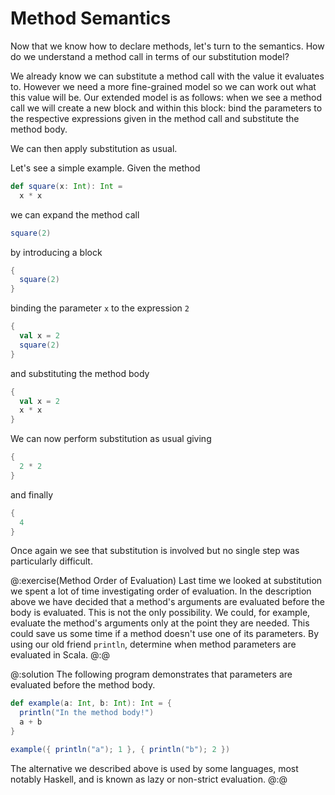 # Method Semantics

Now that we know how to declare methods, let's turn to the semantics.
How do we understand a method call in terms of our substitution model?

We already know we can substitute a method call with the value it evaluates to.
However we need a more fine-grained model so we can work out what this value will be.
Our extended model is as follows: when we see a method call we will create a new block and within this block:
bind the parameters to the respective expressions given in the method call and substitute the method body.

We can then apply substitution as usual.

Let's see a simple example.
Given the method

```scala mdoc:silent
def square(x: Int): Int =
  x * x
```

we can expand the method call

```scala mdoc:silent
square(2)
```

by introducing a block

```scala mdoc:silent
{
  square(2)
}
```

binding the parameter `x` to the expression `2`

```scala mdoc:silent
{
  val x = 2
  square(2)
}
```

and substituting the method body

```scala mdoc:silent
{
  val x = 2
  x * x
}
```

We can now perform substitution as usual giving

```scala mdoc:silent
{
  2 * 2
}
```

and finally

```scala mdoc:silent
{
  4
}
```

Once again we see that substitution is involved but no single step was particularly difficult.


@:exercise(Method Order of Evaluation)
Last time we looked at substitution we spent a lot of time investigating order of evaluation.
In the description above we have decided that a method's arguments are evaluated before the body is evaluated.
This is not the only possibility.
We could, for example, evaluate the method's arguments only at the point they are needed.
This could save us some time if a method doesn't use one of its parameters.
By using our old friend `println`, determine when method parameters are evaluated in Scala.
@:@

@:solution
The following program demonstrates that parameters are evaluated before the method body.

```scala mdoc
def example(a: Int, b: Int): Int = {
  println("In the method body!")
  a + b
}

example({ println("a"); 1 }, { println("b"); 2 })
```

The alternative we described above is used by some languages, most notably Haskell, and is known as lazy or non-strict evaluation.
@:@

